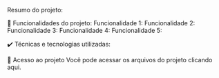 
Resumo do projeto:


🔨 Funcionalidades do projeto:
Funcionalidade 1:
Funcionalidade 2:
Funcionalidade 3:
Funcionalidade 4:
Funcionalidade 5:


✔️ Técnicas e tecnologias utilizadas:




📁 Acesso ao projeto
Você pode acessar os arquivos do projeto clicando aqui.

